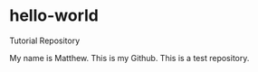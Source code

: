 # hello-world
Tutorial Repository

My name is Matthew. This is my Github. This is a test repository.
